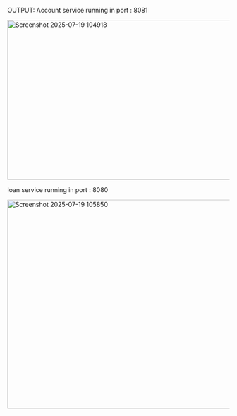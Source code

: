 OUTPUT:
Account service running in port : 8081

<img width="816" height="362" alt="Screenshot 2025-07-19 104918" src="https://github.com/user-attachments/assets/4cf3c2df-216d-4acb-9177-88e42b13ab96" />


loan service running in port : 8080

<img width="669" height="473" alt="Screenshot 2025-07-19 105850" src="https://github.com/user-attachments/assets/5ee12e4d-5ec5-4a91-9f62-65ef4228f4e7" />
